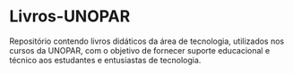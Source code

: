 # Livros-UNOPAR
Repositório contendo livros didáticos da área de tecnologia, utilizados nos cursos da UNOPAR, com o objetivo de fornecer suporte educacional e técnico aos estudantes e entusiastas de tecnologia.
